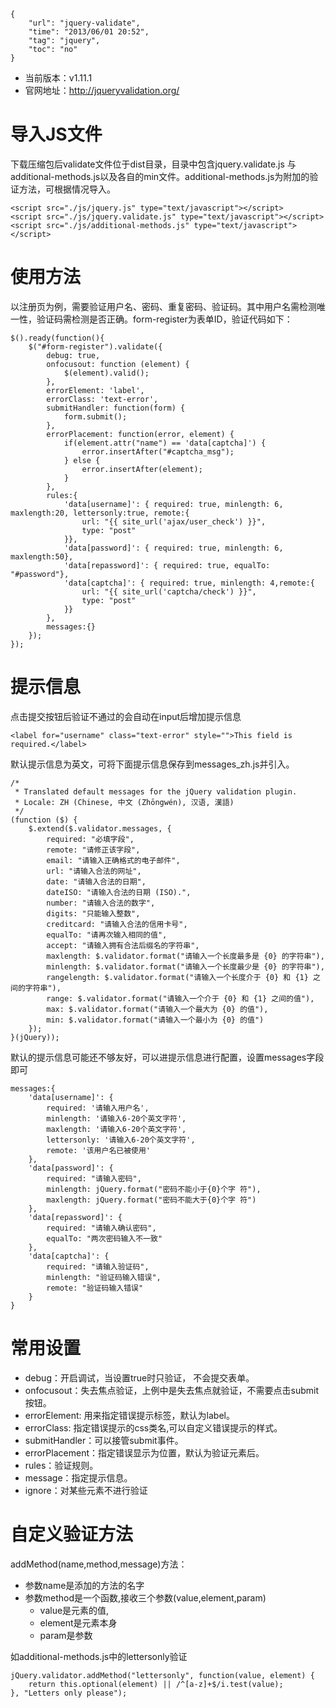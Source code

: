 ```
{
    "url": "jquery-validate",
    "time": "2013/06/01 20:52",
    "tag": "jquery",
    "toc": "no"
}
```

- 当前版本：v1.11.1
- 官网地址：http://jqueryvalidation.org/

# 导入JS文件
下载压缩包后validate文件位于dist目录，目录中包含jquery.validate.js 与 additional-methods.js以及各自的min文件。additional-methods.js为附加的验证方法，可根据情况导入。
```
<script src="./js/jquery.js" type="text/javascript"></script>
<script src="./js/jquery.validate.js" type="text/javascript"></script>
<script src="./js/additional-methods.js" type="text/javascript"></script>
```

# 使用方法
以注册页为例，需要验证用户名、密码、重复密码、验证码。其中用户名需检测唯一性，验证码需检测是否正确。form-register为表单ID，验证代码如下：
```
$().ready(function(){
    $("#form-register").validate({
        debug: true,
        onfocusout: function (element) {
            $(element).valid();
        },
        errorElement: 'label',
        errorClass: 'text-error',
        submitHandler: function(form) {
            form.submit(); 
        },
        errorPlacement: function(error, element) {
            if(element.attr("name") == 'data[captcha]') {
                error.insertAfter("#captcha_msg");
            } else {
                error.insertAfter(element);
            }
        },
        rules:{
            'data[username]': { required: true, minlength: 6, maxlength:20, lettersonly:true, remote:{
                url: "{{ site_url('ajax/user_check') }}",
                type: "post"
            }},
            'data[password]': { required: true, minlength: 6, maxlength:50},
            'data[repassword]': { required: true, equalTo: "#password"},
            'data[captcha]': { required: true, minlength: 4,remote:{
                url: "{{ site_url('captcha/check') }}",
                type: "post"
            }}
        },
        messages:{}
    });
});
```

# 提示信息
点击提交按钮后验证不通过的会自动在input后增加提示信息
```
<label for="username" class="text-error" style="">This field is required.</label>
```
默认提示信息为英文，可将下面提示信息保存到messages_zh.js并引入。
```
/*
 * Translated default messages for the jQuery validation plugin.
 * Locale: ZH (Chinese, 中文 (Zhōngwén), 汉语, 漢語)
 */
(function ($) {
    $.extend($.validator.messages, {
        required: "必填字段",
        remote: "请修正该字段",
        email: "请输入正确格式的电子邮件",
        url: "请输入合法的网址",
        date: "请输入合法的日期",
        dateISO: "请输入合法的日期 (ISO).",
        number: "请输入合法的数字",
        digits: "只能输入整数",
        creditcard: "请输入合法的信用卡号",
        equalTo: "请再次输入相同的值",
        accept: "请输入拥有合法后缀名的字符串",
        maxlength: $.validator.format("请输入一个长度最多是 {0} 的字符串"),
        minlength: $.validator.format("请输入一个长度最少是 {0} 的字符串"),
        rangelength: $.validator.format("请输入一个长度介于 {0} 和 {1} 之间的字符串"),
        range: $.validator.format("请输入一个介于 {0} 和 {1} 之间的值"),
        max: $.validator.format("请输入一个最大为 {0} 的值"),
        min: $.validator.format("请输入一个最小为 {0} 的值")
    });
}(jQuery));
```
默认的提示信息可能还不够友好，可以进提示信息进行配置，设置messages字段即可
```
messages:{
    'data[username]': {
        required: '请输入用户名',
        minlength: '请输入6-20个英文字符',
        maxlength: '请输入6-20个英文字符',
        lettersonly: '请输入6-20个英文字符',
        remote: '该用户名已被使用'
    },
    'data[password]': {
        required: "请输入密码",
        minlength: jQuery.format("密码不能小于{0}个字 符"),
        maxlength: jQuery.format("密码不能大于{0}个字 符")
    },
    'data[repassword]': {
        required: "请输入确认密码",
        equalTo: "两次密码输入不一致"
    },
    'data[captcha]': {
        required: "请输入验证码",
        minlength: "验证码输入错误",
        remote: "验证码输入错误"
    }
}
```

# 常用设置
- debug：开启调试，当设置true时只验证， 不会提交表单。
- onfocusout：失去焦点验证，上例中是失去焦点就验证，不需要点击submit按钮。
- errorElement: 用来指定错误提示标签，默认为label。
- errorClass: 指定错误提示的css类名,可以自定义错误提示的样式。
- submitHandler：可以接管submit事件。
- errorPlacement：指定错误显示为位置，默认为验证元素后。
- rules：验证规则。
- message：指定提示信息。
- ignore：对某些元素不进行验证

# 自定义验证方法
addMethod(name,method,message)方法：

- 参数name是添加的方法的名字
- 参数method是一个函数,接收三个参数(value,element,param)
    - value是元素的值,
    - element是元素本身
    - param是参数

如additional-methods.js中的lettersonly验证
```
jQuery.validator.addMethod("lettersonly", function(value, element) {
    return this.optional(element) || /^[a-z]+$/i.test(value);
}, "Letters only please");
```